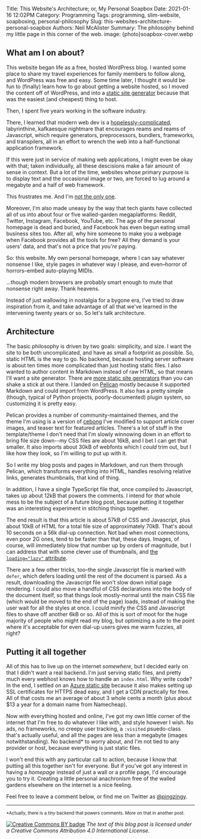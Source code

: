 Title: This Website's Architecture; or, My Personal Soapbox
Date: 2021-01-16 12:02PM
Category: Programming
Tags: programming, slim-website, soapboxing, personal-philosophy
Slug: this-websites-architecture-personal-soapbox
Authors: Neil McAlister
Summary: The philosophy behind my little page in this corner of the web.
image: {photo}soapbox-cover.webp

## What am I on about?

This website began life as a free, hosted WordPress blog. I wanted some place to share my travel experiences for family members to follow along, and WordPress was free and easy. Some time later, I thought it would be fun to (finally) learn how to go about getting a website hosted, so I moved the content off of WordPress, and into a [static site generator](https://blog.getpelican.com/) because that was the easiest (and cheapest) thing to host.

Then, I spent five years working in the software industry.

There, I learned that modern web dev is a [hopelessly-complicated](https://hackernoon.com/how-it-feels-to-learn-javascript-in-2016-d3a717dd577f), labyrinthine, kafkaesque nightmare that encourages reams and reams of Javascript, which require generators, preprocessors, bundlers, frameworks, and transpilers, all in an effort to wrench the web into a half-functional application framework.

If this were just in service of making web applications, I might even be okay with that; taken individually, all these descisions make a fair amount of sense in context. But a lot of the time, websites whose primary purpose is to display text and the occasional image or two, are forced to lug around a megabyte and a half of web framework.

This frustrates me. And I'm [not the only one](http://bettermotherfuckingwebsite.com/).

Moreover, I'm also made uneasy by the way that tech giants have collected all of us into about four or five walled-garden megaplatforms: Reddit, Twitter, Instagram, Facebook, YouTube, etc. The age of the personal homepage is dead and buried, and Facebook has even begun eating small business sites too. After all, why hire someone to make you a webpage when Facebook provides all the tools for free? All they demand is your users' data, and that's not a price that _you're_ paying.

So: this website. My own personal homepage, where I can say whatever nonsense I like, style pages in whatever way I please, and even–horror of horrors–embed auto-playing MIDIs. 

...though modern browsers are probably smart enough to mute that nonsense right away. Thank heavens.

Instead of just wallowing in nostalgia for a bygone era, I've tried to draw inspiration from it, and take advantage of all that we've learned in the intervening twenty years or so. So let's talk architecture.

## Architecture

The basic philosophy is driven by two goals: simplicity, and size. I want the site to be both uncomplicated, and have as small a footprint as possible. So, static HTML is the way to go. No backend, because hosting server software is about ten times more complicated than just hosting static files. I also wanted to author content in Markdown instead of raw HTML, so that means I'll want a site generator. There are [more static site generators](https://jamstack.org/generators/) than you can shake a stick at out there. I landed on [Pelican](https://docs.getpelican.com/en/latest/#) mostly because it supported Markdown and could import from WordPress. It also has a pretty simple (though, typical of Python projects, poorly-documented) plugin system, so customizing it is pretty easy.

Pelican provides a number of community-maintained themes, and the theme I'm using is a version of [cebong](https://github.com/getpelican/pelican-themes/tree/master/cebong) I've modified to support article cover images, and teaser text for featured articles. There's a lot of stuff in the template/theme I don't need that I'm slowly winnowing down in an effort to bring file size down--my CSS files are about 16kB, and I bet I can get that smaller. It also imports about 30kB of webfonts which I _could_ trim out, but I like how they look, so I'm willing to put up with it.

So I write my blog posts and pages in Markdown, and run them through Pelican, which transforms everything into HTML, handles resolving relative links, generates thumbnails, that kind of thing.

In addition, I have a single TypeScript file that, once compiled to Javascript, takes up about 12kB that powers the comments. I intend for _that_ whole mess to be the subject of a future blog post, because putting it together was an interesting experiment in stitching things together.

The end result is that this article is about 57kB of CSS and Javascript, plus about 10kB of HTML for a total file size of approximately 70kB. That's about 10 seconds on a 56k dial-up connection. Not bad when most connections, even poor 2G ones, tend to be faster than that, these days. Images, of course, will immediately blow that number up by orders of magnitude, but I can address that with some clever use of thumbnails, and [the `loading="lazy"` attribute](https://developer.mozilla.org/en-US/docs/Web/Performance/Lazy_loading#images_and_iframes).

There are a few other tricks, too–the single Javascript file is marked with `defer`, which defers loading until the rest of the document is parsed. As a result, downloading the Javascript file won't slow down initial page rendering. I could also move a handful of CSS declarations into the body of the document itself, so that things look mostly-normal until the main CSS file (which would be moved to the end of the page) loads, instead of making the user wait for all the styles at once. I could minify the CSS and Javascript files to shave off another 6kB or so. All of this is sort of moot for the huge majority of people who might read my blog, but optimizing a site to the point where it's acceptable for even dial-up users gives me warm fuzzies, all right?

## Putting it all together

All of this has to live up on the internet _somewhere_, but I decided early on that I didn't want a real backend. I'm just serving static files, and pretty much every webhost knows how to handle an `index.html`. Why write code? In the end, I settled on an [Azure static site](https://docs.microsoft.com/en-us/azure/storage/blobs/storage-blob-static-website) because it also makes setting up SSL certificates for HTTPS dead easy, and I get a CDN practically for free. All of that costs me an average of about 3 whole cents a month (plus about $13 a year for a domain name from Namecheap).

Now with everything hosted and online, I've got my own little corner of the internet that I'm free to do whatever I like with, and style however I wish. No ads, no frameworks, no creepy user tracking, a `:visited` psuedo-class that's actually useful, and all the pages are less than a megabyte (images notwithstanding). No backend* to worry about, and I'm not tied to any provider or host, because everything is just static files.

I won't end this with any particular call to action, because I know that putting all this together isn't for everyone. But if you've got any interest in having a _homepage_ instead of just a wall or a profile page, I'd encourage you to try it. Creating a little personal anachronism free of the walled gardens elsewhere on the internet is a nice feeling.

Feel free to leave a comment below, or find me on Twitter as [@pingzingy](https://twitter.com/pingzingy).

<hr>

<small>*Actually, there is a _tiny_ backend that powers comments. More on that in another post.</small>

[![Creative Commons BY badge]({filename}images/cc-by.png)](https://creativecommons.org/licenses/by/4.0/ "This work is licensed under a Creative Commons Attribution 4.0 International License.")
_The text of this blog post is licensed under a Creative Commons Attribution 4.0 International License._  